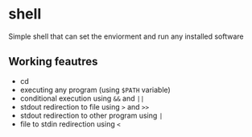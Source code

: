 # shell

Simple shell that can set the enviorment and run any installed software

## Working feautres

- cd
- executing any program (using `$PATH` variable)
- conditional execution using `&&` and `||`
- stdout redirection to file using `>` and `>>`
- stdout redirection to other program using `|`
- file to stdin redirection using `<`
